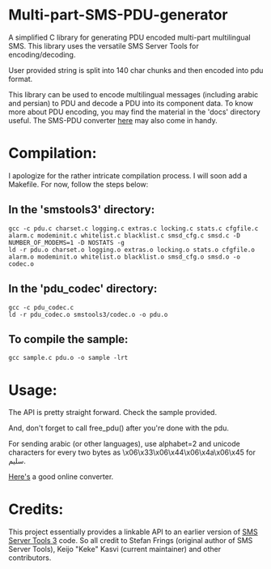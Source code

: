 Multi-part-SMS-PDU-generator
============================

A simplified C library for generating PDU encoded multi-part multilingual SMS. This library uses the versatile SMS Server Tools for encoding/decoding. 

User provided string is split into 140 char chunks and then encoded into pdu format. 

This library can be used to encode multilingual messages (including arabic and persian) to PDU and decode a PDU into its component data. 
To know more about PDU encoding, you may find the material in the 'docs' directory useful. The SMS-PDU converter [here](http://www.diafaan.com/sms-tutorials/gsm-modem-tutorial/online-sms-pdu-decoder/) may also come in handy.


Compilation:
============

I apologize for the rather intricate compilation process. I will soon add a Makefile. 
For now, follow the steps below:

In the 'smstools3' directory:
-----------------------------
```
gcc -c pdu.c charset.c logging.c extras.c locking.c stats.c cfgfile.c alarm.c modeminit.c whitelist.c blacklist.c smsd_cfg.c smsd.c -D NUMBER_OF_MODEMS=1 -D NOSTATS -g
ld -r pdu.o charset.o logging.o extras.o locking.o stats.o cfgfile.o alarm.o modeminit.o whitelist.o blacklist.o smsd_cfg.o smsd.o -o codec.o
```

In the 'pdu_codec' directory:
-----------------------------
```
gcc -c pdu_codec.c
ld -r pdu_codec.o smstools3/codec.o -o pdu.o
```
To compile the sample:
----------------------
```
gcc sample.c pdu.o -o sample -lrt
```

Usage:
======

The API is pretty straight forward. Check the sample provided. 

And, don't forget to call free_pdu() after you're done with the pdu.

For sending arabic (or other languages), use alphabet=2 and unicode characters for every two bytes as \x06\x33\x06\x44\x06\x4a\x06\x45 for سليم. 

[Here's](https://www.branah.com/unicode-converter.) a good online converter.


Credits:
========

This project essentially provides a linkable API to an earlier version of [SMS Server Tools 3](smstools3.kekekasvi.com/) code. So all credit to Stefan Frings (original author of SMS Server Tools), Keijo "Keke" Kasvi (current maintainer) and other contributors.
